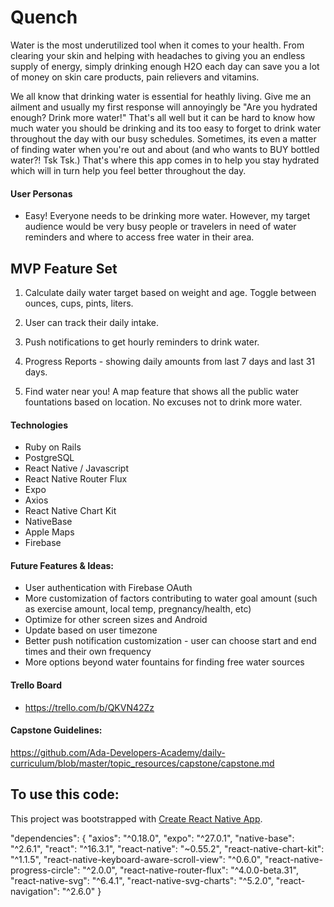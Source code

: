 # Quench

Water is the most underutilized tool when it comes to your health. From clearing your skin and helping with headaches to giving you an endless supply of energy, simply drinking enough H2O each day can save you a lot of money on skin care products, pain relievers and vitamins.

We all know that drinking water is essential for heathly living. Give me an ailment and usually my first response will annoyingly be "Are you hydrated enough? Drink more water!" That's all well but it can be hard to know how much water you should be drinking and its too easy to forget to drink water throughout the day with our busy schedules. Sometimes, its even a matter of finding water when you're out and about (and who wants to BUY bottled water?! Tsk Tsk.) That's where this app comes in to help you stay hydrated which will in turn help you feel better throughout the day.

#### User Personas 
- Easy! Everyone needs to be drinking more water. However, my target audience would be very busy people or travelers in need of water reminders and where to access free water in their area.

## MVP Feature Set

1.  Calculate daily water target based on weight and age. Toggle between ounces, cups, pints, liters.

2. User can track their daily intake.

3. Push notifications to get hourly reminders to drink water.

4. Progress Reports - showing daily amounts from last 7 days and last 31 days.

5. Find water near you! A map feature that shows all the public water fountations based on location. No excuses not to drink more water.


#### Technologies
- Ruby on Rails
- PostgreSQL
- React Native / Javascript
- React Native Router Flux
- Expo 
- Axios
- React Native Chart Kit
- NativeBase
- Apple Maps
- Firebase

#### Future Features & Ideas:
- User authentication with Firebase OAuth
- More customization of factors contributing to water goal amount (such as exercise amount, local temp, pregnancy/health, etc)
- Optimize for other screen sizes and Android
- Update based on user timezone
- Better push notification customization - user can choose start and end times and their own frequency
- More options beyond water fountains for finding free water sources


#### Trello Board
- https://trello.com/b/QKVN42Zz 

#### Capstone Guidelines:
https://github.com/Ada-Developers-Academy/daily-curriculum/blob/master/topic_resources/capstone/capstone.md


## To use this code: 

This project was bootstrapped with [Create React Native App](https://github.com/react-community/create-react-native-app).

"dependencies": {
    "axios": "^0.18.0",
    "expo": "^27.0.1",
    "native-base": "^2.6.1",
    "react": "^16.3.1",
    "react-native": "~0.55.2",
    "react-native-chart-kit": "^1.1.5",
    "react-native-keyboard-aware-scroll-view": "^0.6.0",
    "react-native-progress-circle": "^2.0.0",
    "react-native-router-flux": "^4.0.0-beta.31",
    "react-native-svg": "^6.4.1",
    "react-native-svg-charts": "^5.2.0",
    "react-navigation": "^2.6.0"
  }
